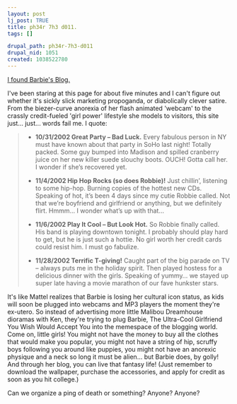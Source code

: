 ```yaml
--- 
layout: post
lj_post: TRUE
title: ph34r 7h3 d011.
tags: []

drupal_path: ph34r-7h3-d011
drupal_nid: 1051
created: 1038522780
---
```

<a href="http://www.myscene.com/barbie/barbie_index.asp" target="_blank">I found Barbie's Blog.</a>

I've been staring at this page for about five minutes and I can't figure out whether it's sickly slick marketing propoganda, or diabolically clever satire. From the biezer-curve anorexia of her flash animated 'webcam' to the crassly credit-fueled 'girl power' lifestyle she models to visitors, this site just... just... words fail me. I quote:

> - **10/31/2002 Great Party – Bad Luck.** Every fabulous person in NY must have known about that party in SoHo last night! Totally packed. Some guy bumped into Madison and spilled cranberry juice on her new killer suede slouchy boots. OUCH! Gotta call her. I wonder if she’s recovered yet. 
> 
> - **11/4/2002 Hip Hop Rocks (so does Robbie)!** Just chillin’, listening to some hip-hop. Burning copies of the hottest new CDs. Speaking of hot, it’s been 4 days since my cutie Robbie called. Not that we’re boyfriend and girlfriend or anything, but we definitely flirt. Hmmm… I wonder what’s up with that…
> 
> - **11/6/2002 Play It Cool – But Look Hot.** So Robbie finally called. His band is playing downtown tonight. I probably should play hard to get, but he is just such a hottie. No girl worth her credit cards could resist him. I must go fabulize.
> 
> - **11/28/2002 Terrific T-giving!** Caught part of the big parade on TV – always puts me in the holiday spirit. Then played hostess for a delicious dinner with the girls. Speaking of yummy… we stayed up super late having a movie marathon of our fave hunkster stars.

It's like Mattel realizes that Barbie is losing her cultural icon status, as kids will soon be plugged into webcams and MP3 players the moment they're ex-utero. So instead of advertising more little Malibou Dreamhouse dioramas with Ken, they're trying to plug Barbie, The Ultra-Cool Girlfriend You Wish Would Accept You into the memespace of the blogging world. Come on, little girls! You might not have the money to buy all the clothes that would make you popular, you might not have a string of hip, scruffy boys following you around like puppies, you might not have an anorexic physique and a neck so long it must be alien... but Barbie does, by golly! And through her blog, you can live that fantasy life! (Just remember to download the wallpaper, purchase the accessories, and apply for credit as soon as you hit college.)

Can we organize a ping of death or something? Anyone? Anyone?